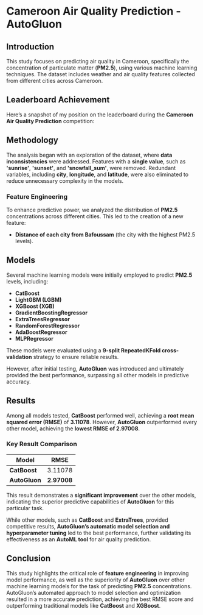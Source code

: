 # **Cameroon Air Quality Prediction - AutoGluon**

## Introduction

This study focuses on predicting air quality in Cameroon, specifically the concentration of particulate matter (**PM2.5**), using various machine learning techniques. The dataset includes weather and air quality features collected from different cities across Cameroon.

## Leaderboard Achievement

Here’s a snapshot of my position on the leaderboard during the **Cameroon Air Quality Prediction** competition:

## Methodology

The analysis began with an exploration of the dataset, where **data inconsistencies** were addressed. Features with a **single value**, such as **'sunrise'**, **'sunset'**, and **'snowfall_sum'**, were removed. Redundant variables, including **city**, **longitude**, and **latitude**, were also eliminated to reduce unnecessary complexity in the models.

### Feature Engineering

To enhance predictive power, we analyzed the distribution of **PM2.5** concentrations across different cities. This led to the creation of a new feature:  
- **Distance of each city from Bafoussam** (the city with the highest PM2.5 levels).

## Models

Several machine learning models were initially employed to predict **PM2.5** levels, including:

- **CatBoost**
- **LightGBM (LGBM)**
- **XGBoost (XGB)**
- **GradientBoostingRegressor**
- **ExtraTreesRegressor**
- **RandomForestRegressor**
- **AdaBoostRegressor**
- **MLPRegressor**

These models were evaluated using a **9-split RepeatedKFold cross-validation** strategy to ensure reliable results.

However, after initial testing, **AutoGluon** was introduced and ultimately provided the best performance, surpassing all other models in predictive accuracy.

## Results

Among all models tested, **CatBoost** performed well, achieving a **root mean squared error (RMSE)** of **3.11078**. However, **AutoGluon** outperformed every other model, achieving the **lowest RMSE of 2.97008**.

### Key Result Comparison

| Model                     | RMSE      |
| -------------------------- | --------- |
| **CatBoost**               | 3.11078   |
| **AutoGluon**              | **2.97008** |

This result demonstrates a **significant improvement** over the other models, indicating the superior predictive capabilities of **AutoGluon** for this particular task.

While other models, such as **CatBoost** and **ExtraTrees**, provided competitive results, **AutoGluon’s automatic model selection and hyperparameter tuning** led to the best performance, further validating its effectiveness as an **AutoML tool** for air quality prediction.

## Conclusion

This study highlights the critical role of **feature engineering** in improving model performance, as well as the superiority of **AutoGluon** over other machine learning models for the task of predicting **PM2.5** concentrations. AutoGluon’s automated approach to model selection and optimization resulted in a more accurate prediction, achieving the best RMSE score and outperforming traditional models like **CatBoost** and **XGBoost**.
